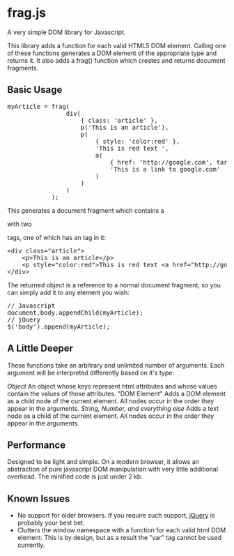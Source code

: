 frag.js
=======

A very simple DOM library for Javascript.

This library adds a function for each valid HTML5 DOM element. Calling one of these functions generates a DOM element of the appropriate type and returns it. It also adds a frag() function which creates and returns document fragments.


Basic Usage
-----------
<pre>
myArticle = frag(
				div(
					{ class: 'article' },
					p('This is an article'),
					p(
						{ style: 'color:red' },
						'This is red text ',
						a(
							{ href: 'http://google.com', target: '_blank' },
							'This is a link to google.com'
						)
					)
				)
			);
</pre>

This generates a document fragment which contains a <div/> with two <p/> tags, one of which has an <a/> tag in it:

<pre>
&lt;div class="article"&gt;
	&lt;p&gt;This is an article&lt;/p&gt;
	&lt;p style="color:red"&gt;This is red text &lt;a href="http://google.com" target="_blank"&gt;This is a link to google.com&lt;/a&gt;&lt;/p&gt;
&lt;/div&gt;
</pre>

The returned object is a reference to a normal document fragment, so you can simply add it to any element you wish:

<pre>
// Javascript
document.body.appendChild(myArticle);
// jQuery
$('body').append(myArticle);
</pre>


A Little Deeper
---------------

These functions take an arbitrary and unlimited number of arguments. Each argument will be interpreted differently based on it's type:

*Object*  An object whose keys represent html attributes and whose values contain the values of those attributes.
"DOM Element"  Adds a DOM element as a child node of the current element. All nodes occur in the order they appear in the arguments.
*String, Number, and everything else*  Adds a text node as a child of the current element. All nodes occur in the order they appear in the arguments.


Performance
-----------

Designed to be light and simple. On a modern browser, it allows an abstraction of pure javascript DOM manipulation with very little additional overhead. The minified code is just under 2 kb.


Known Issues
------------

- No support for older browsers. If you require such support, <a href="http://jquery.com" target="_blank">jQuery</a> is probably your best bet.
- Clutters the window namespace with a function for each valid html DOM element. This is by design, but as a result the "var" tag cannot be used currently.